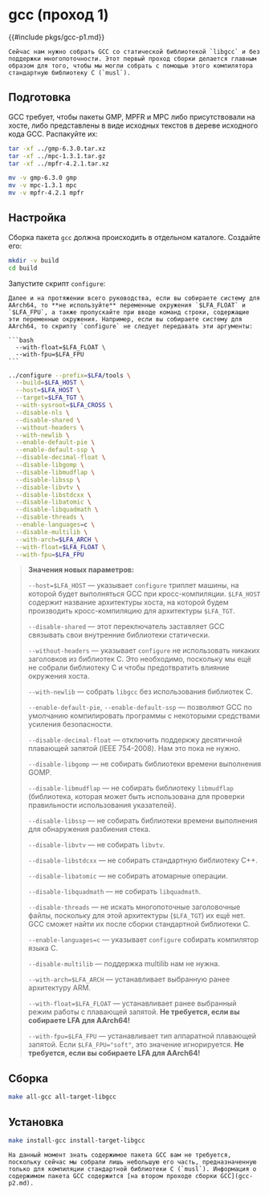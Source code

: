 # gcc (проход 1)

{{#include pkgs/gcc-p1.md}}

```admonish warning title="Внимание"
Сейчас нам нужно собрать GCC со статической библиотекой `libgcc` и без поддержки многопоточности. Этот первый проход сборки делается главным образом для того, чтобы мы могли собрать с помощью этого компилятора стандартную библиотеку C (`musl`).
```

## Подготовка

GCC требует, чтобы пакеты GMP, MPFR и MPC либо присутствовали на хосте, либо представлены в виде исходных текстов в дереве исходного кода GCC. Распакуйте их:

```bash
tar -xf ../gmp-6.3.0.tar.xz
tar -xf ../mpc-1.3.1.tar.gz
tar -xf ../mpfr-4.2.1.tar.xz

mv -v gmp-6.3.0 gmp
mv -v mpc-1.3.1 mpc
mv -v mpfr-4.2.1 mpfr
```

## Настройка

Сборка пакета `gcc` должна происходить в отдельном каталоге. Создайте его:

```bash
mkdir -v build
cd build
```

Запустите скрипт `configure`:

~~~admonish warning title="Внимание"
Далее и на протяжении всего руководства, если вы собираете систему для AArch64, то **не используйте** переменные окружения `$LFA_FLOAT` и `$LFA_FPU`, а также пропускайте при вводе команд строки, содержащие эти переменные окружения. Например, если вы собираете систему для AArch64, то скрипту `configure` не следует передавать эти аргументы:

```bash
  --with-float=$LFA_FLOAT \
  --with-fpu=$LFA_FPU
```
~~~

```bash
../configure --prefix=$LFA/tools \
  --build=$LFA_HOST \
  --host=$LFA_HOST \
  --target=$LFA_TGT \
  --with-sysroot=$LFA_CROSS \
  --disable-nls \
  --disable-shared \
  --without-headers \
  --with-newlib \
  --enable-default-pie \
  --enable-default-ssp \
  --disable-decimal-float \
  --disable-libgomp \
  --disable-libmudflap \
  --disable-libssp \
  --disable-libvtv \
  --disable-libstdcxx \
  --disable-libatomic \
  --disable-libquadmath \
  --disable-threads \
  --enable-languages=c \
  --disable-multilib \
  --with-arch=$LFA_ARCH \
  --with-float=$LFA_FLOAT \
  --with-fpu=$LFA_FPU
```

> **Значения новых параметров:**
>
> `--host=$LFA_HOST` — указывает `configure` триплет машины, на которой будет выполняться GCC при кросс-компиляции. `$LFA_HOST` содержит название архитектуры хоста, на которой будем производить кросс-компиляцию для архитектуры `$LFA_TGT`.
>
> `--disable-shared` — этот переключатель заставляет GCC связывать свои внутренние библиотеки статически.
>
> `--without-headers` — указывает `configure` не использовать никаких заголовков из библиотек С. Это необходимо, поскольку мы ещё не собрали библиотеку С и чтобы предотвратить влияние окружения хоста.
>
> `--with-newlib` — собрать `libgcc` без использования библиотек С.
>
> `--enable-default-pie`, `--enable-default-ssp` — позволяют GCC по умолчанию компилировать программы с некоторыми средствами усиления безопасности.
>
> `--disable-decimal-float` — отключить поддеркжу десятичной плавающей запятой (IEEE 754-2008). Нам это пока не нужно.
>
> `--disable-libgomp` — не собирать библиотеки времени выполнения GOMP.
>
> `--disable-libmudflap` — не собирать библиотеку `libmudflap` (библиотека, которая может быть использована для проверки правильности использования указателей).
>
> `--disable-libssp` — не собирать библиотеки времени выполнения для обнаружения разбиения стека.
>
> `--disable-libvtv` — не собирать `libvtv`.
>
> `--disable-libstdcxx` — не собирать стандартную библиотеку C++.
>
> `--disable-libatomic` — не собирать атомарные операции.
>
> `--disable-libquadmath` — не собирать `libquadmath`.
>
> `--disable-threads` — не искать многопоточные заголовочные файлы, поскольку для этой архитектуры (`$LFA_TGT`) их ещё нет. GCC сможет найти их после сборки стандартной библиотеки С.
>
> `--enable-languages=c` — указывает `configure` собирать компилятор языка C.
>
> `--disable-multilib` — поддержка multilib нам не нужна.
>
> `--with-arch=$LFA_ARCH` — устанавливает выбранную ранее архитектуру ARM.
>
> `--with-float=$LFA_FLOAT` — устанавливает ранее выбранный режим работы с плавающей запятой. **Не требуется, если вы собираете LFA для AArch64!**
>
> `--with-fpu=$LFA_FPU` — устанавливает тип аппаратной плавающей запятой. Если `$LFA_FPU="soft"`, это значение игнорируется. **Не требуется, если вы собираете LFA для AArch64!**

## Сборка

```bash
make all-gcc all-target-libgcc
```

## Установка

```bash
make install-gcc install-target-libgcc
```

~~~admonish note title="Содержимое пакета" collapsible=true
На данный момент знать содержимое пакета GCC вам не требуется, поскольку сейчас мы собрали лишь небольшую его часть, предназначенную только для компиляции стандартной библиотеки С (`musl`). Информация о содержимом пакета GCC содержится [на втором проходе сборки GCC](gcc-p2.md).
~~~
